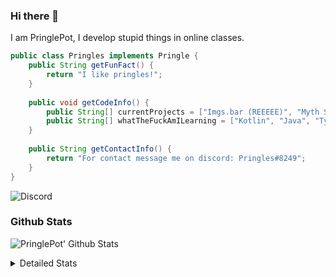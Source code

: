 ### Hi there 👋

I am PringlePot, I develop stupid things in online classes. 

```java
public class Pringles implements Pringle {
    public String getFunFact() {
        return "I like pringles!";
    }
    
    public void getCodeInfo() {
        public String[] currentProjects = ["Imgs.bar (REEEEE)", "Myth Sniper (Dead)"];
        public String[] whatTheFuckAmILearning = ["Kotlin", "Java", "Typescript", "NextJS"];
    }
    
    public String getContactInfo() {
        return "For contact message me on discord: Pringles#8249";
    }
}
```
![Discord](https://discord.c99.nl/widget/theme-1/226911291636318208.png)


### Github Stats
![PringlePot' Github Stats](https://github-readme-stats.vercel.app/api?username=PringlePot&show_icons=true&theme=dark)

<details>
  <summary>Detailed Stats</summary>
    
<!--START_SECTION:waka-->
![Lines of code](https://img.shields.io/badge/From%20Hello%20World%20I%27ve%20Written-94099%20lines%20of%20code-blue)

**🐱 My Github Data** 

> 🏆 361 Contributions in the Year 2021
 > 
> 📦 86.4 kB Used in Github's Storage 
 > 
> 💼 Opted to Hire
 > 
> 📜 7 Public Repositories 
 > 
> 🔑 9 Private Repositories  
 > 
**I'm an Early 🐤** 

```text
🌞 Morning    63 commits     █████░░░░░░░░░░░░░░░░░░░░   20.66% 
🌆 Daytime    129 commits    ██████████░░░░░░░░░░░░░░░   42.3% 
🌃 Evening    113 commits    █████████░░░░░░░░░░░░░░░░   37.05% 
🌙 Night      0 commits      ░░░░░░░░░░░░░░░░░░░░░░░░░   0.0%

```
📅 **I'm Most Productive on Sunday** 

```text
Monday       56 commits     ████░░░░░░░░░░░░░░░░░░░░░   18.36% 
Tuesday      10 commits     ░░░░░░░░░░░░░░░░░░░░░░░░░   3.28% 
Wednesday    32 commits     ██░░░░░░░░░░░░░░░░░░░░░░░   10.49% 
Thursday     48 commits     ████░░░░░░░░░░░░░░░░░░░░░   15.74% 
Friday       32 commits     ██░░░░░░░░░░░░░░░░░░░░░░░   10.49% 
Saturday     48 commits     ████░░░░░░░░░░░░░░░░░░░░░   15.74% 
Sunday       79 commits     ██████░░░░░░░░░░░░░░░░░░░   25.9%

```


📊 **This Week I Spent My Time On** 

```text
💬 Programming Languages: 
TypeScript               10 hrs 49 mins      ██████████████████████░░░   90.73% 
Other                    22 mins             ░░░░░░░░░░░░░░░░░░░░░░░░░   3.11% 
JSON                     22 mins             ░░░░░░░░░░░░░░░░░░░░░░░░░   3.08% 
JavaScript               17 mins             ░░░░░░░░░░░░░░░░░░░░░░░░░   2.48% 
Git Config               3 mins              ░░░░░░░░░░░░░░░░░░░░░░░░░   0.42%

🔥 Editors: 
IntelliJ                 11 hrs 56 mins      █████████████████████████   100.0%

```

**I Mostly Code in Java** 

```text
Java                     5 repos             ████████████░░░░░░░░░░░░░   50.0% 
Python                   1 repo              ██░░░░░░░░░░░░░░░░░░░░░░░   10.0% 
Kotlin                   1 repo              ██░░░░░░░░░░░░░░░░░░░░░░░   10.0% 
CSS                      1 repo              ██░░░░░░░░░░░░░░░░░░░░░░░   10.0% 
JavaScript               1 repo              ██░░░░░░░░░░░░░░░░░░░░░░░   10.0%

```



 Last Updated on 04/07/2021
<!--END_SECTION:waka-->
</details>
